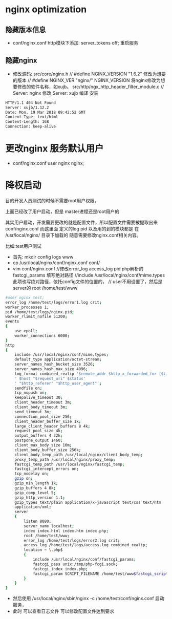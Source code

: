 # nginx optimization



## 隐藏版本信息

* conf/nginx.conf
  http模块下添加: server_tokens off;
  重启服务

## 隐藏nginx

* 修改源码:
   src/core/nginx.h
  // #define NGINX_VERSION  "1.6.2" 修改为想要的版本 
  // #define NGINX_VER "nginx/" NGINX_VERSION 将nginx修改为想要修改的软件名称，如xujb。
  src/http/ngx_http_header_filter_module.c
  // Server: nginx 修改 Server: xujb
  编译 安装

```BASH
HTTP/1.1 404 Not Found
Server: xujb/1.12.2
Date: Mon, 19 Mar 2018 09:42:52 GMT
Content-Type: text/html
Content-Length: 168
Connection: keep-alive
```

# 更改nginx 服务默认用户

* conf/nginx.conf
  user nginx nginx;

# 降权启动

目的开发人员测试的时候不需要root用户权限，

上面已经改了用户启动，但是 master进程还是root用户的

其实用户启动，开发需要更改的就是配置文件，所以配置文件需要被提取出来conf/nginx.conf
而这里面 定义的log pid 以及用的到的模块都是 在 /usr/local/nginx/ 目录下加载的
随意需要修改nginx.conf相关内容。

  比如:test用户测试
* 首先: mkdir config logs www
* cp /usr/local/nginx/conf/nginx.conf conf/
* vim conf/nginx.conf //修改error_log access_log pid  php解析的fastcgi_params 填写绝对路径 
                     //include /usr/local/nginx/conf/mime.types 此项也写绝对路径，依托config文件的位置的，
                    // user不用设置了，然后是server的 root /home/test/www

```BASH
#user nginx test;
error_log /home/test/logs/error1.log crit;
worker_processes 1;
pid /home/test/logs/nginx.pid;
worker_rlimit_nofile 51200;
events
{
    use epoll;
    worker_connections 6000;
}
http
{
    include /usr/local/nginx/conf/mime.types;
    default_type application/octet-stream;
    server_names_hash_bucket_size 3526;
    server_names_hash_max_size 4096;
    log_format combined_realip '$remote_addr $http_x_forwarded_for [$time_local]'
    ' $host "$request_uri" $status'
    ' "$http_referer" "$http_user_agent"';
    sendfile on;
    tcp_nopush on;
    keepalive_timeout 30;
    client_header_timeout 3m;
    client_body_timeout 3m;
    send_timeout 3m;
    connection_pool_size 256;
    client_header_buffer_size 1k;
    large_client_header_buffers 8 4k;
    request_pool_size 4k;
    output_buffers 4 32k;
    postpone_output 1460;
    client_max_body_size 10m;
    client_body_buffer_size 256k;
    client_body_temp_path /usr/local/nginx/client_body_temp;
    proxy_temp_path /usr/local/nginx/proxy_temp;
    fastcgi_temp_path /usr/local/nginx/fastcgi_temp;
    fastcgi_intercept_errors on;
    tcp_nodelay on;
    gzip on;
    gzip_min_length 1k;
    gzip_buffers 4 8k;
    gzip_comp_level 5;
    gzip_http_version 1.1;
    gzip_types text/plain application/x-javascript text/css text/htm
    application/xml;
    server
    {
        listen 8080;
        server_name localhost;
        index index.html index.htm index.php;
        root /home/test/www;
        error_log /home/test/logs/error2.log crit;
        access_log /home/test/logs/access.log combined_realip;
        location ~ \.php$
        {
            include /usr/local/nginx/conf/fastcgi_params;
            fastcgi_pass unix:/tmp/php-fcgi.sock;
            fastcgi_index index.php;
            fastcgi_param SCRIPT_FILENAME /home/test/www$fastcgi_script_name;
        }
    }
}

```

* 然后使用 /usr/local/nginx/sbin/nginx -c /home/test/conf/nginx.conf 启动服务，
* 此时 可以查看日志文件 可以修改配置文件达到要求


## 
